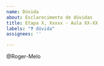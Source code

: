 ```yaml
---
name: Dúvida
about: Esclarecimento de dúvidas
title: Etapa X, Xxxxx - Aula XX-XX
labels: "❓ dúvida"
assignees: ''

---
```


<!--
ATENÇÃO: Leia antes de postar sua dúvida.
-------------------------------------------

Se você precisar adicionar trechos de código, coloque-os entre 3 crases, assim:

```js
const myFunc = () => {

}
```

Colocando 3 crases antes, 3 crases depois, o código aparecerá corretamente
formatado. O "js" ali em cima é para que o código seja corretamente colorizado
com base na linguagem JS.

Antes de publicar a issue, lembre-se de clicar na aba "Preview", para visualizar se a formatação está correta =)
-->

<!-- ESCREVA SUA DÚVIDA APÓS ESSA LINHA -->



<!-- Não apague daqui para baixo! -->
@Roger-Melo
